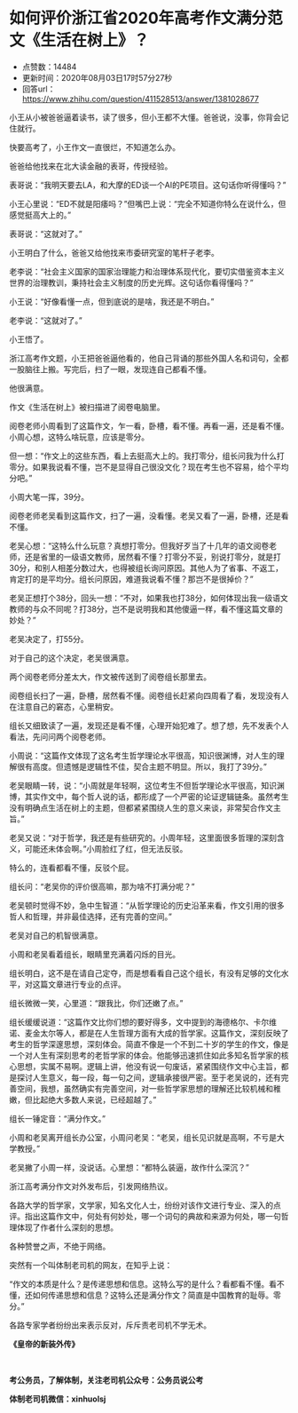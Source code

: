 # 如何评价浙江省2020年高考作文满分范文《生活在树上》？
- 点赞数：14484
- 更新时间：2020年08月03日17时57分27秒
- 回答url：https://www.zhihu.com/question/411528513/answer/1381028677
<body>
 <p data-pid="h3zrPTR5">小王从小被爸爸逼着读书，读了很多，但小王都不大懂。爸爸说，没事，你背会记住就行。</p>
 <p data-pid="TFDXESNb">快要高考了，小王作文一直很烂，不知道怎么办。</p>
 <p data-pid="JkiD1I6P">爸爸给他找来在北大读金融的表哥，传授经验。</p>
 <p data-pid="NCkjfmNz">表哥说：“我明天要去LA，和大摩的ED谈一个AI的PE项目。这句话你听得懂吗？”</p>
 <p data-pid="BPFvLLlK">小王心里说：“ED不就是阳痿吗？”但嘴巴上说：“完全不知道你特么在说什么，但感觉挺高大上的。”</p>
 <p data-pid="fRovM9wT">表哥说：“这就对了。”</p>
 <p data-pid="0ZXPtYms">小王明白了什么，爸爸又给他找来市委研究室的笔杆子老李。</p>
 <p data-pid="pE6Olp2u">老李说：“社会主义国家的国家治理能力和治理体系现代化，要切实借鉴资本主义世界的治理教训，秉持社会主义制度的历史光辉。这句话你看得懂吗？”</p>
 <p data-pid="uhxljEnl">小王说：“好像看懂一点，但到底说的是啥，我还是不明白。”</p>
 <p data-pid="2h7KMQl3">老李说：“这就对了。”</p>
 <p data-pid="g-srU72S">小王悟了。</p>
 <p data-pid="sKxLuPxR">浙江高考作文题，小王把爸爸逼他看的，他自己背诵的那些外国人名和词句，全都一股脑往上搬。写完后，扫了一眼，发现连自己都看不懂。</p>
 <p data-pid="EIpftBaO">他很满意。</p>
 <p data-pid="RimELJ-o">作文《生活在树上》被扫描进了阅卷电脑里。</p>
 <p data-pid="mQgPyAKS">阅卷老师小周看到了这篇作文，乍一看，卧槽，看不懂。再看一遍，还是看不懂。小周心想，这特么啥玩意，应该是零分。</p>
 <p data-pid="YDkJmGNX">但一想：“作文上的这些东西，看上去挺高大上的。我打零分，组长问我为什么打零分。如果我说看不懂，岂不是显得自己很没文化？现在考生也不容易，给个平均分吧。”</p>
 <p data-pid="ai5nl_aU">小周大笔一挥，39分。</p>
 <p data-pid="heif1hrs">阅卷老师老吴看到这篇作文，扫了一遍，没看懂。老吴又看了一遍，卧槽，还是看不懂。</p>
 <p data-pid="2oKkB-bC">老吴心想：“这特么什么玩意？真想打零分。但我好歹当了十几年的语文阅卷老师，还是省里的一级语文教师，居然看不懂？打零分不妥，别说打零分，就是打30分，和别人相差分数过大，也得被组长询问原因。其他人为了省事、不返工，肯定打的是平均分。组长问原因，难道我说看不懂？那岂不是很掉价？”</p>
 <p data-pid="ImGzQid1">老吴正想打个38分，回头一想：“不对，如果我也打38分，如何体现出我一级语文教师的与众不同呢？打38分，岂不是说明我和其他傻逼一样，看不懂这篇文章的妙处？”</p>
 <p data-pid="MKYmo4dj">老吴决定了，打55分。</p>
 <p data-pid="MZxr4-6S">对于自己的这个决定，老吴很满意。</p>
 <p data-pid="A_am62XO">两个阅卷老师分差太大，作文被传送到了阅卷组长那里去。</p>
 <p data-pid="rAQhr8il">阅卷组长扫了一遍，卧槽，居然看不懂。阅卷组长赶紧向四周看了看，发现没有人在注意自己的窘态，心里稍安。</p>
 <p data-pid="_2bLyMTx">组长又细致读了一遍，发现还是看不懂，心理开始犯难了。想了想，先不发表个人看法，先问问两个阅卷老师。</p>
 <p data-pid="g_N_0WnE">小周说：“这篇作文体现了这名考生哲学理论水平很高，知识很渊博，对人生的理解很有高度。但遗憾是逻辑性不佳，契合主题不明显。所以，我打了39分。”</p>
 <p data-pid="U5B9HuOr">老吴眼睛一转，说：“小周就是年轻啊，这位考生不但哲学理论水平很高，知识渊博，其实作文中，每个哲人说的话，都形成了一个严密的论证逻辑链条。虽然考生没有明确点生活在树上的主题，但都紧紧围绕人生的意义来谈，非常契合作文主旨。”</p>
 <p data-pid="eL6nrSz0">老吴又说：“对于哲学，我还是有些研究的。小周年轻，这里面很多哲理的深刻含义，可能还未体会啊。”小周脸红了红，但无法反驳。</p>
 <p data-pid="5RhhYAyZ">特么的，连看都看不懂，反驳个屁。</p>
 <p data-pid="hrcfPpsZ">组长问：“老吴你的评价很高嘛，那为啥不打满分呢？”</p>
 <p data-pid="C2U-WMGP">老吴顿时觉得不妙，急中生智道：“从哲学理论的历史沿革来看，作文引用的很多哲人和哲理，并非最佳选择，还有完善的空间。”</p>
 <p data-pid="EtRHhHBF">老吴对自己的机智很满意。</p>
 <p data-pid="7bXPibjB">小周和老吴看着组长，眼睛里充满着闪烁的目光。</p>
 <p data-pid="GVxZWJxt">组长明白，这不是在请自己定夺，而是想看看自己这个组长，有没有足够的文化水平，对这篇文章进行专业的点评。</p>
 <p data-pid="kTiZr4pN">组长微微一笑，心里道：“跟我比，你们还嫩了点。”</p>
 <p data-pid="anBs-a17">组长缓缓说道：“这篇作文比你们想的要好得多，文中提到的海德格尔、卡尔维诺、麦金太尔等人，都是在人生哲理方面有大成的哲学家。这篇作文，深刻反映了考生的哲学深邃思想，深刻体会。简直不像是一个不到二十岁的学生的作文，像是一个对人生有深刻思考的老哲学家的体会。他能够迅速抓住如此多知名哲学家的核心思想，实属不易啊。逻辑上讲，他没有说一句废话，紧紧围绕作文中心主旨，都是探讨人生意义，每一段，每一句之间，逻辑承接很严密。至于老吴说的，还有完善空间，我想，虽然确实有完善空间，对一些哲学家思想的理解还比较机械和稚嫩，但比起绝大多数人来说，已经超越了。”</p>
 <p data-pid="iU7UH7QO">组长一锤定音：“满分作文。”</p>
 <p data-pid="dgtiw_yn">小周和老吴离开组长办公室，小周问老吴：“老吴，组长见识就是高啊，不亏是大学教授。”</p>
 <p data-pid="hBCF_dkF">老吴撇了小周一样，没说话。心里想：“都特么装逼，故作什么深沉？”</p>
 <p data-pid="vRa2OW2y">浙江高考满分作文对外发布后，引发网络热议。</p>
 <p data-pid="LZYAAgfX">各路大学的哲学家，文学家，知名文化人士，纷纷对该作文进行专业、深入的点评。指出这篇作文中，何处有何妙处，哪一个词句的典故和来源为何处，哪一句哲理体现了作者什么深刻的思想。</p>
 <p data-pid="rHYorHfG">各种赞誉之声，不绝于网络。</p>
 <p data-pid="ozx9wgft">突然有一个叫体制老司机的网友，在知乎上说：</p>
 <p data-pid="Np_zqNcx">“作文的本质是什么？是传递思想和信息。这特么写的是什么？看都看不懂。看不懂，还如何传递思想和信息？这特么还是满分作文？简直是中国教育的耻辱。零分。”</p>
 <p data-pid="mPCAXOWD">各路专家学者纷纷出来表示反对，斥斥责老司机不学无术。</p>
 <p data-pid="OHTwvN_0"><b>《皇帝的新装外传》</b></p>
 <p class="ztext-empty-paragraph"><br></p>
 <p data-pid="ODr8Qaq5"><b>考公务员，了解体制，关注老司机公众号：公务员说公考</b></p>
 <p data-pid="_YL0WGGF"><b>体制老司机微信：xinhuolsj</b></p>
</body>